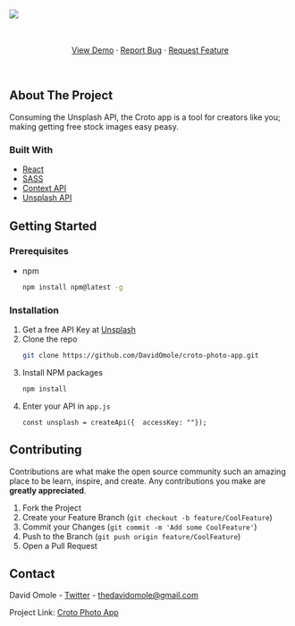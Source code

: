 

<!-- PROJECT SHIELDS -->
<!--
*** I'm using markdown "reference style" links for readability.
*** Reference links are enclosed in brackets [ ] instead of parentheses ( ).
*** See the bottom of this document for the declaration of the reference variables
*** for contributors-url, forks-url, etc. This is an optional, concise syntax you may use.
*** https://www.markdownguide.org/basic-syntax/#reference-style-links
-->




<!-- PROJECT LOGO -->
<br />






![](https://github.com/DavidOmole/project-readme/blob/136aa6e05d42e3aafd05d10e0728486f50f2227c/Croto%20-%20Opera%202021-03-29%2011-41-b.gif)
<br/>
<p align="center">
  
 


  <p align="center">
    <br />
    <br />
    <a href="https://croto.netlify.app">View Demo</a>
    ·
    <a href="https://github.com/DavidOmole/croto-photo-app/issues">Report Bug</a>
    ·
    <a href="https://github.com/DavidOmole/croto-photo-app/issues">Request Feature</a>
  </p>
</p>
<br/>
<!-- ABOUT THE PROJECT -->

## About The Project
Consuming the Unsplash API, the Croto app is a tool for creators like you; making getting free stock images easy peasy.

### Built With

* [React](https://reactjs.org)
* [SASS](https://sass-lang.com)
* [Context API](https://reactjs.org/docs/context.html)
* [Unsplash API](https://unsplash.com/documentation)



<!-- GETTING STARTED -->
## Getting Started

### Prerequisites

* npm
  ```sh
  npm install npm@latest -g
  ```

### Installation

1. Get a free API Key at [Unsplash](https://unsplash.com/developers)
2. Clone the repo
   ```sh
   git clone https://github.com/DavidOmole/croto-photo-app.git
   ```
3. Install NPM packages
   ```sh
   npm install
   ```
4. Enter your API in `app.js`
   ```JS
   const unsplash = createApi({  accessKey: ""});
   ```







<!-- CONTRIBUTING -->
## Contributing

Contributions are what make the open source community such an amazing place to be learn, inspire, and create. Any contributions you make are **greatly appreciated**.

1. Fork the Project
2. Create your Feature Branch (`git checkout -b feature/CoolFeature`)
3. Commit your Changes (`git commit -m 'Add some CoolFeature'`)
4. Push to the Branch (`git push origin feature/CoolFeature`)
5. Open a Pull Request







<!-- CONTACT -->
## Contact

David Omole - [Twitter](https://twitter.com/daavidjs) - thedavidomole@gmail.com

Project Link: [Croto Photo App](https://github.com/DavidOmole/croto-photo-app)








